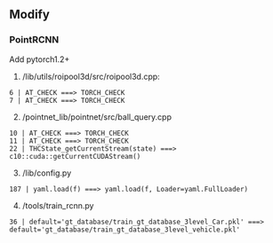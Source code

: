 ## Modify
### PointRCNN
Add pytorch1.2+
1. /lib/utils/roipool3d/src/roipool3d.cpp:
```
6 | AT_CHECK ===> TORCH_CHECK
7 | AT_CHECK ===> TORCH_CHECK
```
2. /pointnet_lib/pointnet/src/ball_query.cpp
```
10 | AT_CHECK ===> TORCH_CHECK
11 | AT_CHECK ===> TORCH_CHECK
22 | THCState_getCurrentStream(state) ===> c10::cuda::getCurrentCUDAStream()
```
3. /lib/config.py
```
187 | yaml.load(f) ===> yaml.load(f, Loader=yaml.FullLoader)
```
4. /tools/train_rcnn.py
```
36 | default='gt_database/train_gt_database_3level_Car.pkl' ===> default='gt_database/train_gt_database_3level_vehicle.pkl'
```